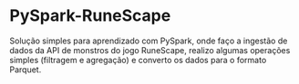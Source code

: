 # PySpark-RuneScape
Solução simples para aprendizado com PySpark, onde faço a ingestão de dados da API de monstros do jogo RuneScape, realizo algumas operações simples (filtragem e agregação) e converto os dados para o formato Parquet.
